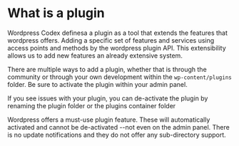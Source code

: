 What is a plugin
================
Wordpress Codex definesa a plugin as a tool that extends the features that
wordpress offers. Adding a specific set of features and services using access
points and methods by the wordpress plugin API. This extensibility allows us to
add new features an already extensive system.

There are multiple ways to add a plugin, whether that is through the community
or through your own development within the `wp-content/plugins` folder. Be sure
to activate the plugin within your admin panel.

If you see issues with your plugin, you can de-activate the plugin by renaming
the plugin folder or the plugins container folder

Wordpress offers a must-use plugin feature. These will automatically activated
and cannot be de-activated --not even on the admin panel. There is no update
notifications and they do not offer any sub-directory support.
